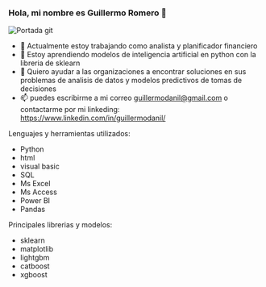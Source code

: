 ### Hola, mi nombre es Guillermo Romero 👋
![Portada git](https://github.com/guillermodanil/guillermodanil/assets/52263951/8e9c0336-d82b-4ac6-b314-2c961055c5d6)
<!--
**guillermodanil/guillermodanil** is a ✨ _special_ ✨ repository because its `README.md` (this file) appears on your GitHub profile.

Here are some ideas to get you started:

- 🔭 I’m currently working on ...
- 🌱 I’m currently learning ...
- 👯 I’m looking to collaborate on ...
- 🤔 I’m looking for help with ...
- 💬 Ask me about ...
- 📫 How to reach me: ...
- 😄 Pronouns: ...
- ⚡ Fun fact: ...
-->
- 🔭 Actualmente estoy trabajando como analista y planificador financiero
- 🌱 Estoy aprendiendo modelos de inteligencia artificial en python con la libreria de sklearn
- 🤔 Quiero ayudar a las organizaciones a encontrar soluciones en sus problemas de analisis de datos y modelos predictivos de tomas de decisiones
- 📫 puedes escribirme a mi correo guillermodanil@gmail.com o contactarme por mi linkeding: https://www.linkedin.com/in/guillermodanil/

Lenguajes y herramientas utilizados:
- Python
- html
- visual basic
- SQL
- Ms Excel
- Ms Access
- Power BI
- Pandas

Principales librerias y modelos:
- sklearn 
- matplotlib
- lightgbm
- catboost
- xgboost
